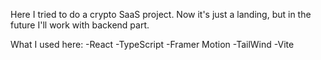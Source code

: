 Here I tried to do a crypto SaaS project. Now it's just a landing, but in the future I'll work with backend part.

What I used here: 
-React
-TypeScript
-Framer Motion
-TailWind
-Vite
